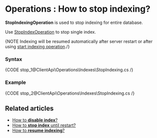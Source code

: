 ﻿# Operations : How to stop indexing?

**StopIndexingOperation** is used to stop indexing for entire database.

Use [StopIndexOperation](../../../client-api/operations/maintenance/stop-index-operation) to stop single index.

{NOTE Indexing will be resumed automatically after server restart or after using [start indexing operation](../../../client-api/operations/maintenance/start-indexing-operation)./}

### Syntax

{CODE stop_1@ClientApi\Operations\Indexes\StopIndexing.cs /}

### Example

{CODE stop_2@ClientApi\Operations\Indexes\StopIndexing.cs /}

## Related articles

- [How to **disable index**?](../../../client-api/operations/maintenance/disable-index-operation)
- [How to **stop index** until restart?](../../../client-api/operations/maintenance/stop-index-operation)
- [How to **resume indexing**?](../../../client-api/operations/maintenance/start-indexing-operation)
